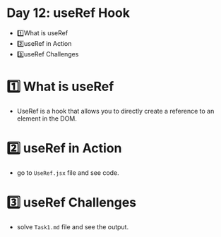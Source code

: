 # Day 12: useRef Hook

- 1️⃣What is useRef
- 2️⃣useRef in Action
- 3️⃣useRef Challenges

# 1️⃣ What is useRef

- UseRef is a hook that allows you to directly create a reference to an element in the DOM.

# 2️⃣ useRef in Action

- go to `UseRef.jsx` file and see code.

# 3️⃣ useRef Challenges

- solve `Task1.md` file and see the output.
